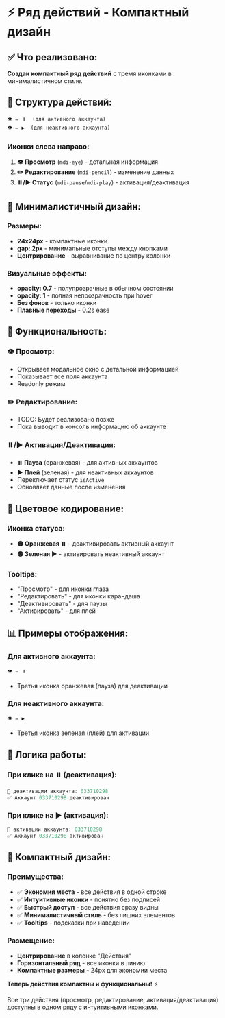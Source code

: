 # ⚡ Ряд действий - Компактный дизайн

## ✅ Что реализовано:

**Создан компактный ряд действий** с тремя иконками в минималистичном стиле.

## 🎯 Структура действий:

```
👁️ ✏️ ⏸️  (для активного аккаунта)
👁️ ✏️ ▶️  (для неактивного аккаунта)
```

### **Иконки слева направо:**
1. **👁️ Просмотр** (`mdi-eye`) - детальная информация
2. **✏️ Редактирование** (`mdi-pencil`) - изменение данных
3. **⏸️/▶️ Статус** (`mdi-pause`/`mdi-play`) - активация/деактивация

## 🎨 Минималистичный дизайн:

### **Размеры:**
- **24x24px** - компактные иконки
- **gap: 2px** - минимальные отступы между кнопками
- **Центрирование** - выравнивание по центру колонки

### **Визуальные эффекты:**
- **opacity: 0.7** - полупрозрачные в обычном состоянии
- **opacity: 1** - полная непрозрачность при hover
- **Без фонов** - только иконки
- **Плавные переходы** - 0.2s ease

## 🔧 Функциональность:

### **👁️ Просмотр:**
- Открывает модальное окно с детальной информацией
- Показывает все поля аккаунта
- Readonly режим

### **✏️ Редактирование:**
- TODO: Будет реализовано позже
- Пока выводит в консоль информацию об аккаунте

### **⏸️/▶️ Активация/Деактивация:**
- **⏸️ Пауза** (оранжевая) - для активных аккаунтов
- **▶️ Плей** (зеленая) - для неактивных аккаунтов
- Переключает статус `isActive`
- Обновляет данные после изменения

## 🎯 Цветовое кодирование:

### **Иконка статуса:**
- **🟡 Оранжевая ⏸️** - деактивировать активный аккаунт
- **🟢 Зеленая ▶️** - активировать неактивный аккаунт

### **Tooltips:**
- "Просмотр" - для иконки глаза
- "Редактировать" - для иконки карандаша
- "Деактивировать" - для паузы
- "Активировать" - для плей

## 📊 Примеры отображения:

### **Для активного аккаунта:**
```
👁️ ✏️ ⏸️
```
- Третья иконка оранжевая (пауза) для деактивации

### **Для неактивного аккаунта:**
```
👁️ ✏️ ▶️
```
- Третья иконка зеленая (плей) для активации

## 🔧 Логика работы:

### **При клике на ⏸️ (деактивация):**
```javascript
🔄 деактивации аккаунта: 033710298
✅ Аккаунт 033710298 деактивирован
```

### **При клике на ▶️ (активация):**
```javascript
🔄 активации аккаунта: 033710298
✅ Аккаунт 033710298 активирован
```

## 🎨 Компактный дизайн:

### **Преимущества:**
- ✅ **Экономия места** - все действия в одной строке
- ✅ **Интуитивные иконки** - понятно без подписей
- ✅ **Быстрый доступ** - все действия сразу видны
- ✅ **Минималистичный стиль** - без лишних элементов
- ✅ **Tooltips** - подсказки при наведении

### **Размещение:**
- **Центрирование** в колонке "Действия"
- **Горизонтальный ряд** - все иконки в линию
- **Компактные размеры** - 24px для экономии места

**Теперь действия компактны и функциональны!** ⚡

Все три действия (просмотр, редактирование, активация/деактивация) доступны в одном ряду с интуитивными иконками.
